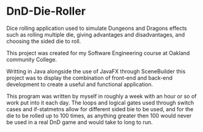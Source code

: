 # DnD-Die-Roller
Dice rolling application used to simulate Dungeons and Dragons effects such as rolling multiple die, giving advantages and disadvantages, and choosing the sided die to roll. 

This project was created for my Software Engineering course at Oakland community College.

Writting in Java alongside the use of JavaFX through SceneBuilder this project was to display the combination of front-end and back-end development to create a useful and functional application. 

This program was written by myself in roughly a week with an hour or so of work put into it each day. The loops and logical gates used through switch cases and if-statmetns allow for different sided bie to be used, and for the die to be rolled up to 100 times, as anything greater then 100 would never be used in a real DnD game and would take to long to run.

